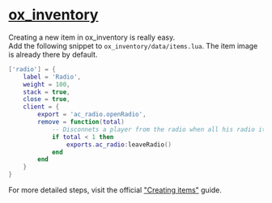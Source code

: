 # [ox_inventory](https://github.com/overextended/ox_inventory)
Creating a new item in ox_inventory is really easy.  
Add the following snippet to `ox_inventory/data/items.lua`. The item image is already there by default.

```lua
['radio'] = {
	label = 'Radio',
	weight = 100,
	stack = true,
	close = true,
	client = {
		export = 'ac_radio.openRadio',
		remove = function(total)
			-- Disconnets a player from the radio when all his radio items are removed.
			if total < 1 then
				exports.ac_radio:leaveRadio()
			end
		end
	}
}
```

For more detailed steps, visit the official ["Creating items"](https://overextended.github.io/docs/ox_inventory/Guides/creatingItems) guide.
